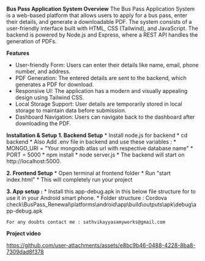 ****Bus Pass Application System**
Overview**
  The Bus Pass Application System is a web-based platform that allows users to apply for a bus pass, enter their details, and generate a downloadable PDF. The system consists of a user-friendly interface built with HTML, CSS (Tailwind), and JavaScript. The backend is powered by Node.js and Express, where a REST API handles the generation of PDFs.

**Features**
  * User-friendly Form: Users can enter their details like name, email, phone number, and address.
  * PDF Generation: The entered details are sent to the backend, which generates a PDF for download.
  * Responsive UI: The application has a modern and visually appealing design using Tailwind CSS.
  * Local Storage Support: User details are temporarily stored in local storage to maintain data before submission.
  * Dashboard Navigation: Users can navigate back to the dashboard after downloading the PDF.

**Installation & Setup**
  **1. Backend Setup**
        * Install node.js for backend
        * cd backend
        * Also Add .env file in backend and use these variables : 
            * MONGO_URI = "Your mongodb atlas url with respective database name"
            * PORT = 5000
        * npm install
        * node server.js
        * The backend will start on http://localhost:5000.
        
  **2. Frontend Setup**
        * Open terminal at frontend folder
        * Run "start index.html"
        * This will completely run your project

  **3. App setup :**
        * Install this app-debug.apk  in this below file structure for to use it in your Android smart phone.
        * Folder structure : Cordova check\BusPass_Renewal\platforms\android\app\build\outputs\apk\debug\app-debug.apk

    For any doubts contact me : sathvikayyasamyworks@gmail.com

**Project video**

https://github.com/user-attachments/assets/e8bc9b46-0488-4228-8ba8-7309dad8f378


